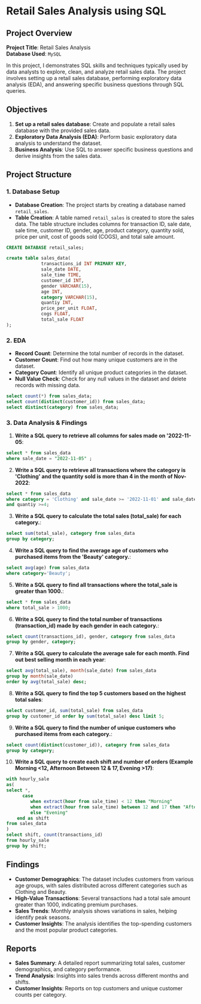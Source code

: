 # Retail Sales Analysis using SQL

## Project Overview

**Project Title**: Retail Sales Analysis  
**Database Used**: `MySQL`

In this project, I demonstrates SQL skills and techniques typically used by data analysts to explore, clean, and analyze retail sales data. The project involves setting up a retail sales database, performing exploratory data analysis (EDA), and answering specific business questions through SQL queries.

## Objectives

1. **Set up a retail sales database**: Create and populate a retail sales database with the provided sales data.
2. **Exploratory Data Analysis (EDA)**: Perform basic exploratory data analysis to understand the dataset.
3. **Business Analysis**: Use SQL to answer specific business questions and derive insights from the sales data.

## Project Structure

### 1. Database Setup

- **Database Creation**: The project starts by creating a database named `retail_sales`.
- **Table Creation**: A table named `retail_sales` is created to store the sales data. The table structure includes columns for transaction ID, sale date, sale time, customer ID, gender, age, product category, quantity sold, price per unit, cost of goods sold (COGS), and total sale amount.

```sql
CREATE DATABASE retail_sales;

create table sales_data(
             transactions_id INT PRIMARY KEY,
             sale_date DATE,
             sale_time TIME,
             customer_id INT,
             gender VARCHAR(15),
             age INT,
             category VARCHAR(15),
             quantiy INT,
             price_per_unit FLOAT,
             cogs FLOAT,
             total_sale FLOAT
);
```

### 2. EDA

- **Record Count**: Determine the total number of records in the dataset.
- **Customer Count**: Find out how many unique customers are in the dataset.
- **Category Count**: Identify all unique product categories in the dataset.
- **Null Value Check**: Check for any null values in the dataset and delete records with missing data.

```sql
select count(*) from sales_data;
select count(distinct(customer_id)) from sales_data;
select distinct(category) from sales_data;
```

### 3. Data Analysis & Findings

1. **Write a SQL query to retrieve all columns for sales made on '2022-11-05**:

```sql
select * from sales_data
where sale_date = "2022-11-05" ;
```

2. **Write a SQL query to retrieve all transactions where the category is 'Clothing' and the quantity sold is more than 4 in the month of Nov-2022**:

```sql
select * from sales_data
where category = 'Clothing' and sale_date >= '2022-11-01' and sale_date < '2022-11-30'
and quantiy >=4;
```

3. **Write a SQL query to calculate the total sales (total_sale) for each category.**:

```sql
select sum(total_sale), category from sales_data
group by category;
```

4. **Write a SQL query to find the average age of customers who purchased items from the 'Beauty' category.**:

```sql
select avg(age) from sales_data
where category='Beauty';
```

5. **Write a SQL query to find all transactions where the total_sale is greater than 1000.**:

```sql
select * from sales_data
where total_sale > 1000;
```

6. **Write a SQL query to find the total number of transactions (transaction_id) made by each gender in each category.**:

```sql
select count(transactions_id), gender, category from sales_data
group by gender, category;
```

7. **Write a SQL query to calculate the average sale for each month. Find out best selling month in each year**:

```sql
select avg(total_sale), month(sale_date) from sales_data
group by month(sale_date)
order by avg(total_sale) desc;
```

8. **Write a SQL query to find the top 5 customers based on the highest total sales**:

```sql
select customer_id, sum(total_sale) from sales_data
group by customer_id order by sum(total_sale) desc limit 5;
```

9. **Write a SQL query to find the number of unique customers who purchased items from each category.**:

```sql
select count(distinct(customer_id)), category from sales_data
group by category;
```

10. **Write a SQL query to create each shift and number of orders (Example Morning <12, Afternoon Between 12 & 17, Evening >17)**:

```sql
with hourly_sale
as(
select *,
	  case
         when extract(hour from sale_time) < 12 then "Morning"
         when extract(hour from sale_time) between 12 and 17 then "Afternoon"
         else "Evening"
	end as shift
from sales_data
)
select shift, count(transactions_id)
from hourly_sale
group by shift;
```

## Findings

- **Customer Demographics**: The dataset includes customers from various age groups, with sales distributed across different categories such as Clothing and Beauty.
- **High-Value Transactions**: Several transactions had a total sale amount greater than 1000, indicating premium purchases.
- **Sales Trends**: Monthly analysis shows variations in sales, helping identify peak seasons.
- **Customer Insights**: The analysis identifies the top-spending customers and the most popular product categories.

## Reports

- **Sales Summary**: A detailed report summarizing total sales, customer demographics, and category performance.
- **Trend Analysis**: Insights into sales trends across different months and shifts.
- **Customer Insights**: Reports on top customers and unique customer counts per category.
